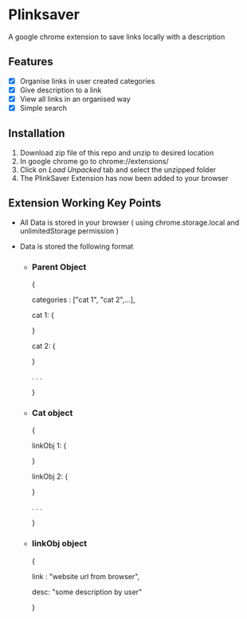 Plinksaver
=============
A google chrome extension to save links locally with a description

## Features ##
- [x] Organise links in user created categories
- [x] Give description to a link
- [x] View all links in an organised way
- [x] Simple search

## Installation ##
1. Download zip file of this repo and unzip to desired location
2. In google chrome go to chrome://extensions/
3. Click on *Load Unpacked* tab and select the unzipped folder
4. The PlinkSaver Extension has now been added to your browser

## Extension Working Key Points ##
* All Data is stored in your browser ( using chrome.storage.local and unlimitedStorage permission )
* Data is stored the following format

  * ### Parent Object ###
    {
    
      categories : ["cat 1", "cat 2",...],
      
      cat 1: {

      }
      
      cat 2: {

      }
      
      .
      .
      .
      
    }
    
  * ### Cat object ###
    {
    
      linkObj 1: {
      
      }
      
      linkObj 2: {
      
      }
      
      .
      .
      .
      
    }  
    
  * ### linkObj object ###
    {
    
      link : "website url from browser",
      
      desc: "some description by user"
      
    }

